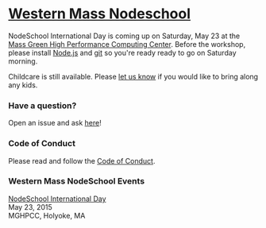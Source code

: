 [Western Mass Nodeschool](nodeschool.io/western-mass)
====================

NodeSchool International Day is coming up on Saturday, May 23 at the [Mass Green High Performance Computing Center](http://www.mghpcc.org). Before the workshop, please install [Node.js](https://nodejs.org/) and [git](http://www.git-scm.com/downloads) so you're ready ready to go on Saturday morning.

Childcare is still available. Please <a href="mailto:andrew@elytra.net">let us know</a> if you would like to bring along any kids. 

### Have a question?
Open an issue and ask [here](https://github.com/nodeschool/western-mass/issues)!

### Code of Conduct
Please read and follow the [Code of Conduct](https://github.com/nodeschool/western-mass/blob/gh-pages/codeofconduct.md).

### Western Mass NodeSchool Events
[NodeSchool International Day](https://ti.to/nodeschool-western-massachusetts/nodeschool-international-day-2015/)<br/>
May 23, 2015<br/>
MGHPCC, Holyoke, MA



